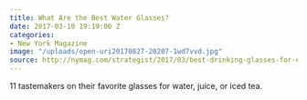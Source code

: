 ```yaml
---
title: What Are the Best Water Glasses?
date: 2017-03-10 19:19:00 Z
categories:
- New York Magazine
image: "/uploads/open-uri20170827-20207-1wd7vvd.jpg"
source: http://nymag.com/strategist/2017/03/best-drinking-glasses-for-everyday-use.html
---
```


11 tastemakers on their favorite glasses for water, juice, or iced tea.